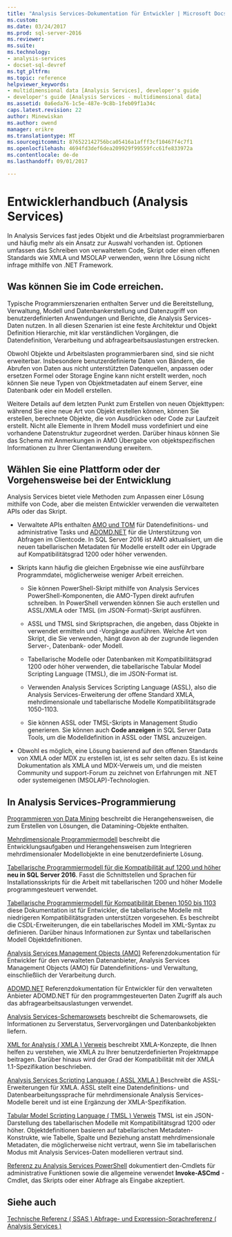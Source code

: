 ```yaml
---
title: "Analysis Services-Dokumentation für Entwickler | Microsoft Docs"
ms.custom: 
ms.date: 03/24/2017
ms.prod: sql-server-2016
ms.reviewer: 
ms.suite: 
ms.technology:
- analysis-services
- docset-sql-devref
ms.tgt_pltfrm: 
ms.topic: reference
helpviewer_keywords:
- multidimensional data [Analysis Services], developer's guide
- developer's guide [Analysis Services - multidimensional data]
ms.assetid: 0a6eda76-1c5e-487e-9c8b-1feb09f1a34c
caps.latest.revision: 22
author: Minewiskan
ms.author: owend
manager: erikre
ms.translationtype: MT
ms.sourcegitcommit: 876522142756bca05416a1afff3cf10467f4c7f1
ms.openlocfilehash: 4694fd3def6dea209929f99559fcc61fe833972a
ms.contentlocale: de-de
ms.lasthandoff: 09/01/2017

---
```

# <a name="analysis-services-developer-documentation"></a>Entwicklerhandbuch (Analysis Services)
In Analysis Services fast jedes Objekt und die Arbeitslast programmierbaren und häufig mehr als ein Ansatz zur Auswahl vorhanden ist.  Optionen umfassen das Schreiben von verwaltetem Code, Skript oder einen offenen Standards wie XMLA und MSOLAP verwenden, wenn Ihre Lösung nicht infrage mithilfe von .NET Framework.

## <a name="what-you-can-accomplish-in-code"></a>Was können Sie im Code erreichen.
Typische Programmierszenarien enthalten Server und die Bereitstellung, Verwaltung, Modell und Datenbankerstellung und Datenzugriff von benutzerdefinierten Anwendungen und Berichte, die Analysis Services-Daten nutzen. In all diesen Szenarien ist eine feste Architektur und Objekt Definition Hierarchie, mit klar verständlichen Vorgängen, die Datendefinition, Verarbeitung und abfragearbeitsauslastungen erstrecken.

Obwohl Objekte und Arbeitslasten programmierbaren sind, sind sie nicht erweiterbar. Insbesondere benutzerdefinierte Daten von Bändern, die Abrufen von Daten aus nicht unterstützten Datenquellen, anpassen oder ersetzen Formel oder Storage Engine kann nicht erstellt werden, noch können Sie neue Typen von Objektmetadaten auf einem Server, eine Datenbank oder ein Modell erstellen.

Weitere Details auf dem letzten Punkt zum Erstellen von neuen Objekttypen: während Sie eine neue Art von Objekt erstellen können, können Sie erstellen, berechnete Objekte, die von Ausdrücken oder Code zur Laufzeit erstellt. Nicht alle Elemente in Ihrem Modell muss vordefiniert und eine vorhandene Datenstruktur zugeordnet werden. Darüber hinaus können Sie das Schema mit Anmerkungen in AMO Übergabe von objektspezifischen Informationen zu Ihrer Clientanwendung erweitern.

## <a name="choose-a-platform-or-approach-to-development"></a>Wählen Sie eine Plattform oder der Vorgehensweise bei der Entwicklung
Analysis Services bietet viele Methoden zum Anpassen einer Lösung mithilfe von Code, aber die meisten Entwickler verwenden die verwalteten APIs oder das Skript.

- Verwaltete APIs enthalten [AMO und TOM](http://msdn.microsoft.com/library/mt436122.aspx) für Datendefinitions- und administrative Tasks und [ADOMD.NET](http://msdn.microsoft.com/library/mt465769.aspx) für die Unterstützung von Abfragen im Clientcode. In SQL Server 2016 ist AMO aktualisiert, um die neuen tabellarischen Metadaten für Modelle erstellt oder ein Upgrade auf Kompatibilitätsgrad 1200 oder höher verwenden.

- Skripts kann häufig die gleichen Ergebnisse wie eine ausführbare Programmdatei, möglicherweise weniger Arbeit erreichen.

  - Sie können PowerShell-Skript mithilfe von Analysis Services PowerShell-Komponenten, die AMO-Typen direkt aufrufen schreiben. In PowerShell verwenden können Sie auch erstellen und ASSL/XMLA oder TMSL (im JSON-Format)-Skript ausführen.

  - ASSL und TMSL sind Skriptsprachen, die angeben, dass Objekte in verwendet ermitteln und -Vorgänge ausführen. Welche Art von Skript, die Sie verwenden, hängt davon ab der zugrunde liegenden Server-, Datenbank- oder Modell.

  - Tabellarische Modelle oder Datenbanken mit Kompatibilitätsgrad 1200 oder höher verwenden, die tabellarische Tabular Model Scripting Language (TMSL), die im JSON-Format ist.

  - Verwenden Analysis Services Scripting Language (ASSL), also die Analysis Services-Erweiterung der offene Standard XMLA, mehrdimensionale und tabellarische Modelle Kompatibilitätsgrade 1050-1103.

  - Sie können ASSL oder TMSL-Skripts in Management Studio generieren. Sie können auch **Code anzeigen** in SQL Server Data Tools, um die Modelldefinition in ASSL oder TMSL anzuzeigen.

- Obwohl es möglich, eine Lösung basierend auf den offenen Standards von XMLA oder MDX zu erstellen ist, ist es sehr selten dazu. Es ist keine Dokumentation als XMLA und MDX-Verweis um, und die meisten Community und support-Forum zu zeichnet von Erfahrungen mit .NET oder systemeigenen (MSOLAP)-Technologien.

## <a name="programming-in-analysis-services"></a>In Analysis Services-Programmierung
[Programmieren von Data Mining](../analysis-services/data-mining-programming.md) beschreibt die Herangehensweisen, die zum Erstellen von Lösungen, die Datamining-Objekte enthalten.

[Mehrdimensionale Programmiermodell](../analysis-services/multidimensional-models/multidimensional-model-programming.md) beschreibt die Entwicklungsaufgaben und Herangehensweisen zum Integrieren mehrdimensionaler Modellobjekte in eine benutzerdefinierte Lösung.

[Tabellarische Programmiermodell für die Kompatibilität auf 1200 und höher](../analysis-services/tabular-model-programming-compatibility-level-1200/tabular-model-programming-for-compatibility-level-1200.md)
**neu in SQL Server 2016**.  Fasst die Schnittstellen und Sprachen für Installationsskripts für die Arbeit mit tabellarischen 1200 und höher Modelle programmgesteuert verwendet.

[Tabellarische Programmiermodell für Kompatibilität Ebenen 1050 bis 1103](../analysis-services/tabular-model-programming-compatibility-levels-1050-1103/tabular-model-programming-for-compatibility-levels-1050-through-1103.md) diese Dokumentation ist für Entwickler, die tabellarische Modelle mit niedrigeren Kompatibilitätsgraden unterstützen vorgesehen. Es beschreibt die CSDL-Erweiterungen, die ein tabellarisches Modell im XML-Syntax zu definieren. Darüber hinaus Informationen zur Syntax und tabellarischen Modell Objektdefinitionen.

[Analysis Services Management Objects (AMO)](https://msdn.microsoft.com/library/mt436122.aspx) Referenzdokumentation für Entwickler für den verwalteten Datenanbieter, Analysis Services Management Objects (AMO) für Datendefinitions- und Verwaltung, einschließlich der Verarbeitung durch.

[ADOMD.NET](http://msdn.microsoft.com/library/mt465769.aspx) Referenzdokumentation für Entwickler für den verwalteten Anbieter ADOMD.NET für den programmgesteuerten Daten Zugriff als auch das abfragearbeitsauslastungen verwendet.

[Analysis Services-Schemarowsets](../analysis-services/schema-rowsets/analysis-services-schema-rowsets.md) beschreibt die Schemarowsets, die Informationen zu Serverstatus, Servervorgängen und Datenbankobjekten liefern.

[XML for Analysis &#40; XMLA &#41; Verweis](../analysis-services/xmla/xml-for-analysis-xmla-reference.md) beschreibt XMLA-Konzepte, die Ihnen helfen zu verstehen, wie XMLA zu Ihrer benutzerdefinierten Projektmappe beitragen. Darüber hinaus wird der Grad der Kompatibilität mit der XMLA 1.1-Spezifikation beschrieben.

[Analysis Services Scripting Language &#40; ASSL XMLA &#41; ](../analysis-services/scripting/analysis-services-scripting-language-assl-for-xmla.md) Beschreibt die ASSL-Erweiterungen für XMLA. ASSL stellt eine Datendefinitions- und Datenbearbeitungssprache für mehrdimensionale Analysis Services-Modelle bereit und ist eine Ergänzung der XMLA-Spezifikation.

[Tabular Model Scripting Language &#40; TMSL &#41; Verweis](../analysis-services/tabular-model-scripting-language-tmsl-reference.md) TMSL ist ein JSON-Darstellung des tabellarischen Modelle mit Kompatibilitätsgrad 1200 oder höher. Objektdefinitionen basieren auf tabellarischen Metadaten-Konstrukte, wie Tabelle, Spalte und Beziehung anstatt mehrdimensionale Metadaten, die möglicherweise nicht vertraut, wenn Sie im tabellarischen Modus mit Analysis Services-Daten modellieren vertraut sind.

[Referenz zu Analysis Services PowerShell](../analysis-services/powershell/analysis-services-powershell-reference.md) dokumentiert den-Cmdlets für administrative Funktionen sowie die allgemeine verwendet **Invoke-ASCmd** -Cmdlet, das Skripts oder einer Abfrage als Eingabe akzeptiert.

## <a name="see-also"></a>Siehe auch
[Technische Referenz &#40; SSAS &#41; ](../analysis-services/powershell/technical-reference-ssas.md) 
 [Abfrage- und Expression-Sprachreferenz &#40; Analysis Services &#41;](http://msdn.microsoft.com/library/gg492188.aspx)

